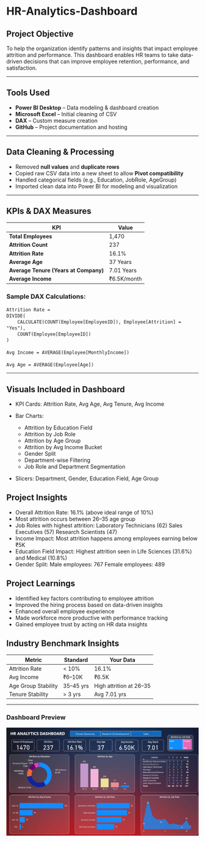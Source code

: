 # HR-Analytics-Dashboard


## Project Objective
To help the organization identify patterns and insights that impact employee attrition and performance. This dashboard enables HR teams to take data-driven decisions that can improve employee retention, performance, and satisfaction.

---

## Tools Used
- **Power BI Desktop** – Data modeling & dashboard creation
- **Microsoft Excel** – Initial cleaning of CSV
- **DAX** – Custom measure creation
- **GitHub** – Project documentation and hosting

---

## Data Cleaning & Processing

- Removed **null values** and **duplicate rows**
- Copied raw CSV data into a new sheet to allow **Pivot compatibility**
- Handled categorical fields (e.g., Education, JobRole, AgeGroup)
- Imported clean data into Power BI for modeling and visualization

---

## KPIs & DAX Measures

| KPI | Value |
|-----|-------|
| **Total Employees** | 1,470 |
| **Attrition Count** | 237 |
| **Attrition Rate** | 16.1% |
| **Average Age** | 37 Years |
| **Average Tenure (Years at Company)** | 7.01 Years |
| **Average Income** | ₹6.5K/month |

### Sample DAX Calculations:

```dax
Attrition Rate = 
DIVIDE(
    CALCULATE(COUNT(Employee[EmployeeID]), Employee[Attrition] = "Yes"),
    COUNT(Employee[EmployeeID])
)

Avg Income = AVERAGE(Employee[MonthlyIncome])

Avg Age = AVERAGE(Employee[Age])
```

---

## Visuals Included in Dashboard

- KPI Cards: Attrition Rate, Avg Age, Avg Tenure, Avg Income

- Bar Charts:

  - Attrition by Education Field
  - Attrition by Job Role
  - Attrition by Age Group
  - Attrition by Avg Income Bucket
  - Gender Split
  - Department-wise Filtering
  - Job Role and Department Segmentation

- Slicers: Department, Gender, Education Field, Age Group

## Project Insights

 - Overall Attrition Rate: 16.1% (above ideal range of 10%)
 - Most attrition occurs between 26–35 age group
 - Job Roles with highest attrition:
   Laboratory Technicians (62)
   Sales Executives (57)
   Research Scientists (47)
 - Income Impact:
   Most attrition happens among employees earning below ₹5K
 - Education Field Impact:
   Highest attrition seen in Life Sciences (31.6%) and Medical (10.8%)
 - Gender Split:
   Male employees: 767
   Female employees: 489

## Project Learnings
- Identified key factors contributing to employee attrition
- Improved the hiring process based on data-driven insights
- Enhanced overall employee experience
- Made workforce more productive with performance tracking
- Gained employee trust by acting on HR data insights

## Industry Benchmark Insights

| Metric              | Standard  | Your Data                 |
| ------------------- | --------- | ------------------------- |
| Attrition Rate      | < 10%     | 16.1%                    |
| Avg Income          | ₹6–10K    | ₹6.5K                    |
| Age Group Stability | 35–45 yrs | High attrition at 26–35  |
| Tenure Stability    | > 3 yrs   | Avg 7.01 yrs             |

---

### Dashboard Preview

![HR Analytics Dashboard](https://github.com/Rudranee-1/HR-Analytics-Dashboard/blob/main/HR%20Analytics%20Dashboard.jpg) 




